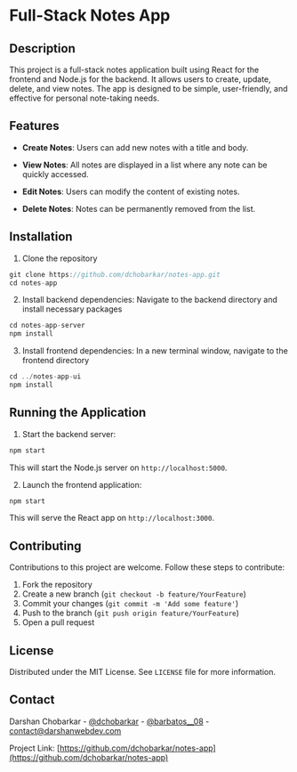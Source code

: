 # Full-Stack Notes App

## Description

This project is a full-stack notes application built using React for the frontend and Node.js for the backend. It allows users to create, update, delete, and view notes. The app is designed to be simple, user-friendly, and effective for personal note-taking needs.

## Features

- **Create Notes**: Users can add new notes with a title and body.

- **View Notes**: All notes are displayed in a list where any note can be quickly accessed.

- **Edit Notes**: Users can modify the content of existing notes.

- **Delete Notes**: Notes can be permanently removed from the list.

## Installation

1. Clone the repository

```jsx
git clone https://github.com/dchobarkar/notes-app.git
cd notes-app
```

2. Install backend dependencies: Navigate to the backend directory and install necessary packages

```jsx
cd notes-app-server
npm install
```

3. Install frontend dependencies: In a new terminal window, navigate to the frontend directory

```jsx
cd ../notes-app-ui
npm install
```

## Running the Application

1. Start the backend server:

```jsx
npm start
```

This will start the Node.js server on `http://localhost:5000`.

2. Launch the frontend application:

```jsx
npm start
```

This will serve the React app on `http://localhost:3000`.

## Contributing

Contributions to this project are welcome. Follow these steps to contribute:

1. Fork the repository
2. Create a new branch (`git checkout -b feature/YourFeature`)
3. Commit your changes (`git commit -m 'Add some feature'`)
4. Push to the branch (`git push origin feature/YourFeature`)
5. Open a pull request

## License

Distributed under the MIT License. See `LICENSE` file for more information.

## Contact

Darshan Chobarkar - [@dchobarkar](https://www.linkedin.com/in/dchobarkar/) - [@barbatos\_\_08](https://twitter.com/barbatos__08) - contact@darshanwebdev.com

Project Link: [https://github.com/dchobarkar/notes-app](https://github.com/dchobarkar/notes-app)
